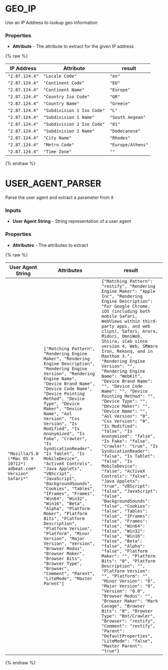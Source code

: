 # GEO_IP

Use an IP Address to lookup geo information

### Properties

 * __Attribute__ - The attribute to extract for the given IP address

{% raw %}

|IP Address|Attribute|result|
|----------|---------|------|
|`"2.87.124.4"`|`"Locale Code"`|`"en"`|
|`"2.87.124.4"`|`"Continent Code"`|`"EU"`|
|`"2.87.124.4"`|`"Continent Name"`|`"Europe"`|
|`"2.87.124.4"`|`"Country Iso Code"`|`"GR"`|
|`"2.87.124.4"`|`"Country Name"`|`"Greece"`|
|`"2.87.124.4"`|`"Subdivision 1 Iso Code"`|`"L"`|
|`"2.87.124.4"`|`"Subdivision 1 Name"`|`"South Aegean"`|
|`"2.87.124.4"`|`"Subdivision 2 Iso Code"`|`"81"`|
|`"2.87.124.4"`|`"Subdivision 2 Name"`|`"Dodecanese"`|
|`"2.87.124.4"`|`"City Name"`|`"Rhodes"`|
|`"2.87.124.4"`|`"Metro Code"`|`"Europe/Athens"`|
|`"2.87.124.4"`|`"Time Zone"`|`""`|

{% endraw %}


# USER_AGENT_PARSER

Parse the user agent and extract a parameter from it

### Inputs

 * __User Agent String__ - String representation of a user agent

### Properties

 * __Attributes__ - The attributes to extract

{% raw %}

|User Agent String|Attributes|result|
|-----------------|----------|------|
|`"Mozilla/5.0 (*Mac OS X 10?12*) adbeat.com* Version* Safari*"`|`["Matching Pattern", "Rendering Engine Maker", "Rendering Engine Description", "Rendering Engine Version", "Rendering Engine Name", "Device Brand Name", "Device Code Name", "Device Pointing Method", "Device Type", "Device Maker", "Device Name", "Aol Version", "Css Version", "Is Modified", "Is Anonymized", "Is Fake", "Crawler", "Is SyndicationReader", "Is Tablet", "Is MobileDevice", "ActiveX Controls", "Java Applets", "VBScript", "JavaScript", "BackgroundSounds", "Cookies", "Tables", "IFrames", "Frames", "Win64", "Win32", "Win16", "Beta", "Alpha", "Platform Maker", "Platform Bits", "Platform Description", "Platform Version", "Platform", "Minor Version", "Major Version", "Version", "Browser Modus", "Browser Maker", "Browser Bits", "Browser Type", "Browser", "Comment", "Parent", "LiteMode", "Master Parent"]`|`{"Matching Pattern": "restify", "Rendering Engine Maker": "Apple Inc", "Rendering Engine Description": "For Google Chrome, iOS (including both mobile Safari, WebViews within third-party apps, and web clips), Safari, Arora, Midori, OmniWeb, Shiira, iCab since version 4, Web, SRWare Iron, Rekonq, and in Maxthon 3.", "Rendering Engine Version": "", "Rendering Engine Name": "WebKit", "Device Brand Name": "", "Device Code Name": "", "Device Pointing Method": "", "Device Type": "", "Device Maker": "", "Device Name": "", "Aol Version": "0", "Css Version": "0", "Is Modified": "false", "Is Anonymized": "false", "Is Fake": "false", "Crawler": "true", "Is SyndicationReader": "false", "Is Tablet": "false", "Is MobileDevice": "false", "ActiveX Controls": "false", "Java Applets": "true", "VBScript": "false", "JavaScript": "false", "BackgroundSounds": "false", "Cookies": "false", "Tables": "false", "IFrames": "false", "Frames": "false", "Win64": "false", "Win32": "false", "Win16": "false", "Beta": "false", "Alpha": "false", "Platform Maker": "", "Platform Bits": "0", "Platform Description": "", "Platform Version": "", "Platform": "", "Minor Version": "0", "Major Version": "0", "Version": "0.0", "Browser Modus": "", "Browser Maker": "Mark Cavage", "Browser Bits": "0", "Browser Type": "Bot/Crawler", "Browser": "restify", "Comment": "restify", "Parent": "DefaultProperties", "LiteMode": "false", "Master Parent": "true"}`|

{% endraw %}
